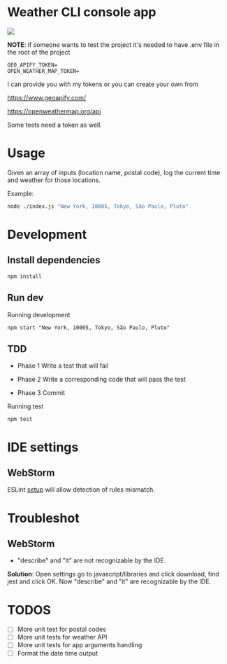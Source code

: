 # Weather CLI console app

<a href="https://www.buymeacoffee.com/thedudetech"><img src="https://img.buymeacoffee.com/button-api/?text=Buy me a pizza&emoji=🍕&slug=thedudetech&button_colour=FFDD00&font_colour=000000&font_family=Cookie&outline_colour=000000&coffee_colour=ffffff"></a>

**NOTE**: if someone wants to test the project it's needed to have .env file in the root of the project

```.env
GEO_APIFY_TOKEN=
OPEN_WEATHER_MAP_TOKEN=
```
I can provide you with my tokens or you can create your own from 

https://www.geoapify.com/

https://openweathermap.org/api

Some tests need a token as well.

# Usage

Given an array of inputs (location name, postal code), log the current time and weather for those locations.

Example:

```bash
node ./index.js "New York, 10005, Tokyo, São Paulo, Pluto"
```

# Development

## Install dependencies

```
npm install
```

## Run dev

Running development

```
npm start "New York, 10005, Tokyo, São Paulo, Pluto"
```


## TDD

- Phase 1
Write a test that will fail

- Phase 2
Write a corresponding code that will pass the test

- Phase 3
Commit

Running test

```
npm test
```

# IDE settings

## WebStorm

ESLint [setup](https://www.jetbrains.com/help/webstorm/eslint.html#ws_js_linters_eslint_install) will
allow detection of rules mismatch.

# Troubleshot

## WebStorm

- "describe" and "it" are not recognizable by the IDE.

**Solution**:
Open settings go to javascript/libraries and click
download, find jest and click OK.
Now "describe" and "it" are recognizable by the IDE.

# TODOS

- [ ] More unit test for postal codes
- [ ] More unit tests for weather API
- [ ] More unit tests for app arguments handling
- [ ] Format the date time output
